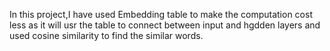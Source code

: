 In this project,I have used Embedding table to make the computation cost less as it will usr the table to connect between input and hgdden layers and used cosine similarity to find the similar words.
